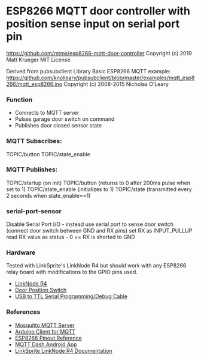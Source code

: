 # ESP8266 MQTT door controller with position sense input on serial port pin

  https://github.com/rstms/esp8266-mqtt-door-controller
  Copyright (c) 2019 Matt Krueger
  MIT License 

  Derived from pubsubclient Library Basic ESP8266 MQTT example:
  https://github.com/knolleary/pubsubclient/blob/master/examples/mqtt_esp8266/mqtt_esp8266.ino
  Copyright (c) 2008-2015 Nicholas O'Leary

### Function
 - Connects to MQTT server
 - Pulses garage door switch on command
 - Publishes door closed sensor state

### MQTT Subscribes: 
   TOPIC/button
   TOPIC/state_enable
   
### MQTT Publishes:
   TOPIC/startup (on init)
   TOPIC/button (returns to 0 after 200ms pulse when set to 1)
   TOPIC/state_enable (initializes to 1)
   TOPIC/state (transmitted every 2 seconds when state_enable==1)
   
### serial-port-sensor
   Disable Serial Port I/O - instead use serial port to sense door switch
   (connect door switch between GND and RX pins)
   set RX as INPUT_PULLUP
   read RX value as status - 0 == RX is shorted to GND

### Hardware
Tested with LinkSprite's LinkNode R4 but should work with any ESP8266 relay board with modifications to the GPIO pins used. 
 - [LinkNode R4](https://www.amazon.com/LinkSprite-211201004-Arduino-Compatible-Wi-Fi-Controller/dp/B01NB0XJ0F/ref=sr_1_1?keywords=linknode+r4&qid=1564273376&s=electronics&sr=1-1)
 - [Door Position Switch](https://www.amazon.com/gp/product/B00LYD8CRK/ref=ppx_yo_dt_b_asin_title_o00_s00?ie=UTF8&psc=1) 
 - [USB to TTL Serial Programming/Debug Cable](https://www.adafruit.com/product/954)
 
### References
 - [Mosquitto MQTT Server](https://mosquitto.org/) 
 - [Arduino Client for MQTT](https://pubsubclient.knolleary.net/)
 - [ESP8266 Pinout Reference](https://randomnerdtutorials.com/esp8266-pinout-reference-gpios/)
 - [MQTT Dash Android App](https://play.google.com/store/apps/details?id=net.routix.mqttdash&hl=en_US)
 - [LinkSprite LinkNode R4 Documentation](http://learn.linksprite.com/linknode/linknode-r4-arduino-compatible-wifi-relay-controller/)

